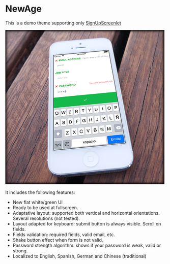 # NewAge
This is a demo theme supporting only [SignUpScreenlet](https://github.com/liferay/liferay-screens/blob/master/ios/Documentation/SignUpScreenlet.md)

![SignUpScreenlet with Demo theme](demo-sample.png)


It includes the following features:

- New flat white/green UI
- Ready to be used at fullscreen.
- Adaptative layout: supported both vertical and horizontal orientations. Several resolutions (not tested).
- Layout adapted for keyboard: submit button is always visible. Scroll on fields.
- Fields validation: required fields, valid email, etc.
- Shake button effect when form is not valid.
- Password strength algorithm: shows if your password is weak, valid or strong.
- Localized to English, Spanish, German and Chinese (traditional)



